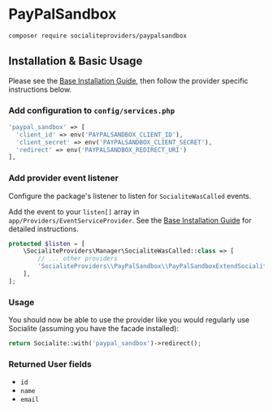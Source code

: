 # PayPalSandbox

```bash
composer require socialiteproviders/paypalsandbox
```

## Installation & Basic Usage

Please see the [Base Installation Guide](https://socialiteproviders.com/usage/), then follow the provider specific instructions below.

### Add configuration to `config/services.php`

```php
'paypal_sandbox' => [    
  'client_id' => env('PAYPALSANDBOX_CLIENT_ID'),  
  'client_secret' => env('PAYPALSANDBOX_CLIENT_SECRET'),  
  'redirect' => env('PAYPALSANDBOX_REDIRECT_URI') 
],
```

### Add provider event listener

Configure the package's listener to listen for `SocialiteWasCalled` events.

Add the event to your `listen[]` array in `app/Providers/EventServiceProvider`. See the [Base Installation Guide](https://socialiteproviders.com/usage/) for detailed instructions.

```php
protected $listen = [
    \SocialiteProviders\Manager\SocialiteWasCalled::class => [
        // ... other providers
        'SocialiteProviders\\PayPalSandbox\\PayPalSandboxExtendSocialite@handle',
    ],
];
```

### Usage

You should now be able to use the provider like you would regularly use Socialite (assuming you have the facade installed):

```php
return Socialite::with('paypal_sandbox')->redirect();
```

### Returned User fields

- ``id``
- ``name``
- ``email``
